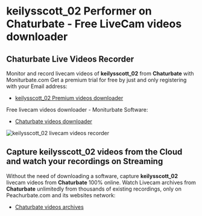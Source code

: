 # keilysscott_02 Performer on Chaturbate - Free LiveCam videos downloader

## Chaturbate Live Videos Recorder

Monitor and record livecam videos of **keilysscott_02** from **Chaturbate** with Moniturbate.com
Get a premium trial for free by just and only registering with your Email address:
* [keilysscott_02 Premium videos downloader](https://moniturbate.com/request-demo-licence-key.html)

Free livecam videos downloader - Moniturbate Software:
* [Chaturbate videos downloader](https://moniturbate.com/moniturbate-download-software.html)

![keilysscott_02 livecam videos recorder](https://peachurnet.com/templates/moniturbate-software.png)


## Capture keilysscott_02 videos from the Cloud and watch your recordings on Streaming

Without the need of downloading a software, capture **keilysscott_02** livecam videos from **Chaturbate** 100% online.
Watch Livecam archives from **Chaturbate** unlimitedly from thousands of existing recordings, only on Peachurbate.com and its websites network:
* [Chaturbate videos archives](https://peachurnet.com/)
